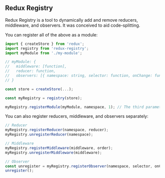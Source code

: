 ## Redux Registry

Redux Registry is a tool to dynamically add and remove reducers, middleware, and observers. It was conceived to aid code-splitting.

You can register all of the above as a module:

```js
import { createStore } from 'redux';
import registry from 'redux-registry';
import myModule from './my-module';

// myModule: {
//   middleware: [function],
//   reducer: function,
//   observers: [{ namespace: string, selector: function, onChange: function }]
// }

const store = createStore(...);

const myRegistry = registry(store);

myRegistry.registerModule(myModule, namespace, 1); // The third parameter here is the order for the middleware (optional)
```

You can also register reducers, middleware, and observers separately:

```js
// Reducer
myRegistry.registerReducer(namespace, reducer);
myRegistry.unregisterReducer(namespace);

// Middleware
myRegistry.registerMiddleware(middleware, order);
myRegistry.unregisterMiddleware(middleware);

// Observer
const unregister = myRegistry.registerObserver(namespace, selector, onChange);
unregister();
```

